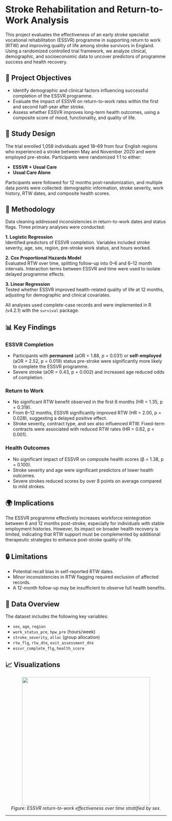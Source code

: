 # Stroke Rehabilitation and Return-to-Work Analysis

This project evaluates the effectiveness of an early stroke specialist vocational rehabilitation (ESSVR) programme in supporting return to work (RTW) and improving quality of life among stroke survivors in England. Using a randomized controlled trial framework, we analyze clinical, demographic, and socioeconomic data to uncover predictors of programme success and health recovery.

## 🎯 Project Objectives

- Identify demographic and clinical factors influencing successful completion of the ESSVR programme.
- Evaluate the impact of ESSVR on return-to-work rates within the first and second half-year after stroke.
- Assess whether ESSVR improves long-term health outcomes, using a composite score of mood, functionality, and quality of life.

## 📄 Study Design

The trial enrolled 1,058 individuals aged 18–69 from four English regions who experienced a stroke between May and November 2020 and were employed pre-stroke. Participants were randomized 1:1 to either:

- **ESSVR + Usual Care**  
- **Usual Care Alone**

Participants were followed for 12 months post-randomization, and multiple data points were collected: demographic information, stroke severity, work history, RTW dates, and composite health scores.

## 🧠 Methodology

Data cleaning addressed inconsistencies in return-to-work dates and status flags. Three primary analyses were conducted:

**1. Logistic Regression**  
Identified predictors of ESSVR completion. Variables included stroke severity, age, sex, region, pre-stroke work status, and hours worked.

**2. Cox Proportional Hazards Model**  
Evaluated RTW over time, splitting follow-up into 0–6 and 6–12 month intervals. Interaction terms between ESSVR and time were used to isolate delayed programme effects.

**3. Linear Regression**  
Tested whether ESSVR improved health-related quality of life at 12 months, adjusting for demographic and clinical covariates.

All analyses used complete-case records and were implemented in R (v4.2.1) with the `survival` package.

## 📊 Key Findings

### ESSVR Completion
- Participants with **permanent** (aOR = 1.88, p = 0.031) or **self-employed** (aOR = 2.52, p = 0.019) status pre-stroke were significantly more likely to complete the ESSVR programme.
- Severe stroke (aOR = 0.43, p = 0.002) and increased age reduced odds of completion.

### Return to Work
- No significant RTW benefit observed in the first 6 months (HR = 1.35, p = 0.319).
- From 6–12 months, ESSVR significantly improved RTW (HR = 2.00, p = 0.028), suggesting a delayed positive effect.
- Stroke severity, contract type, and sex also influenced RTW. Fixed-term contracts were associated with reduced RTW rates (HR = 0.62, p < 0.001).

### Health Outcomes
- No significant impact of ESSVR on composite health scores (β = 1.38, p = 0.100).
- Stroke severity and age were significant predictors of lower health outcomes.
- Severe strokes reduced scores by over 8 points on average compared to mild strokes.

## 🌍 Implications

The ESSVR programme effectively increases workforce reintegration between 6 and 12 months post-stroke, especially for individuals with stable employment histories. However, its impact on broader health recovery is limited, indicating that RTW support must be complemented by additional therapeutic strategies to enhance post-stroke quality of life.

## 🔒 Limitations

- Potential recall bias in self-reported RTW dates.
- Minor inconsistencies in RTW flagging required exclusion of affected records.
- A 12-month follow-up may be insufficient to observe full health benefits.

## 📂 Data Overview

The dataset includes the following key variables:

- `sex`, `age`, `region`
- `work_status_pre`, `hpw_pre` (hours/week)
- `stroke_severity`, `alloc` (group allocation)
- `rtw_flg`, `rtw_dte`, `exit_assessment_dte`
- `essvr_complete_flg`, `health_score`

## 📈 Visualizations

<p align="center">
  <img src="https://upload.wikimedia.org/wikipedia/commons/1/10/Mondrian_Partitioning.png" width="400"/>
  <br>
  <em>Figure: ESSVR return-to-work effectiveness over time stratified by sex.</em>
</p>

---
